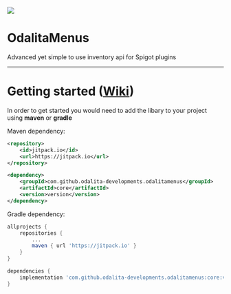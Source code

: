 [![](https://jitpack.io/v/Odalita-Developments/OdalitaMenus.svg)](https://jitpack.io/#Odalita-Developments/OdalitaMenus)

# OdalitaMenus
Advanced yet simple to use inventory api for Spigot plugins
___

# Getting started ([Wiki](https://github.com/Odalita-Developments/OdalitaMenus/wiki/Getting-started))
In order to get started you would need to add the libary to your project using **maven** or **gradle**

Maven dependency:
```xml
<repository>
    <id>jitpack.io</id>
    <url>https://jitpack.io</url>
</repository>

<dependency>
    <groupId>com.github.odalita-developments.odalitamenus</groupId>
    <artifactId>core</artifactId>
    <version>version</version>
</dependency>
```


Gradle dependency:
```gradle
allprojects {
    repositories {
        ...
        maven { url 'https://jitpack.io' }
    }
}

dependencies {
    implementation 'com.github.odalita-developments.odalitamenus:core:version'
}
```
